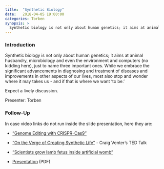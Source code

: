 ```yaml
---
title:  "Synthetic Biology"
date:   2018-04-05 19:00:00
categories: Torben
synopsis: >
  Synthetic biology is not only about human genetics; it aims at animal husbandry, microbiology and even the environment and computers (no kidding here), just to name three important ones. While we embrace the significant advancements in diagnosing and treatment of diseases and improvements in other aspects of our lives, most also stop and wonder where it may takes us - and if that is where we want ‘to be.’
---
```


### Introduction

Synthetic biology is not only about human genetics; it aims at animal husbandry, microbiology and even the environment and computers (no kidding here), just to name three important ones. While we embrace the significant advancements in diagnosing and treatment of diseases and improvements in other aspects of our lives, most also stop and wonder where it may takes us - and if that is where we want ‘to be.’ 

Expect a lively discussion.

Presenter: Torben

### Follow-Up

In case video links do not run inside the slide presentation, here they are:

* [“Genome Editing with CRISPR-Cas9”](https://www.youtube.com/watch?v=2pp17E4E-O8)
* [“On the Verge of Creating Synthetic Life”](https://www.ted.com/talks/craig_venter_is_on_the_verge_of_creating_synthetic_life) - Craig Venter’s TED Talk
* [“Scientists grow lamb fetus inside artificial womb”](https://www.youtube.com/watch?v=dt7twXzNEsQ)

* [Presentation](/assets/present/2018/synthetic-biology.pdf) (PDF)